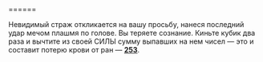 ======

Невидимый страж откликается на вашу просьбу, нанеся последний удар мечом плашмя по голове. Вы теряете сознание. Киньте кубик два раза и вычтите из своей СИЛЫ сумму выпавших на нем чисел — это и составит потерю крови от ран — [**253**](#n_253).

